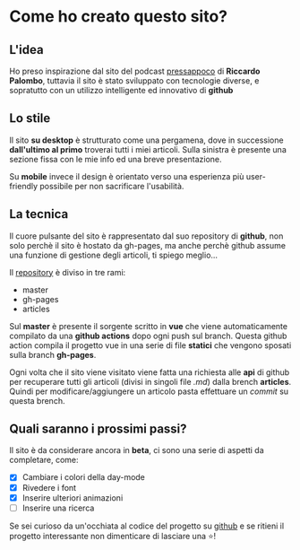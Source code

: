 <!--
Breve storia di come ho ideato e creato il sito
-->

# Come ho creato questo sito?

## L'idea

Ho preso inspirazione dal sito del podcast [pressappoco](https://pressappoco.it) di **Riccardo Palombo**, tuttavia il sito è stato sviluppato con tecnologie diverse, e sopratutto con un utilizzo intelligente ed innovativo di **github**

## Lo stile

Il sito **su desktop** è strutturato come una pergamena, dove in successione **dall'ultimo al primo** troverai tutti i miei articoli. Sulla sinistra è presente una sezione fissa con le mie info ed una breve presentazione.

Su **mobile** invece il design è orientato verso una esperienza più user-friendly possibile per non sacrificare l'usabilità.

## La tecnica

Il cuore pulsante del sito è rappresentato dal suo repository di **github**, non solo perchè il sito è hostato da gh-pages, ma anche perchè github assume una funzione di gestione degli articoli, ti spiego meglio...

Il [repository](https://github.com/lollo03/lollo03.github.io) è diviso in tre rami:

- master
- gh-pages
- articles

Sul **master** è presente il sorgente scritto in **vue** che viene automaticamente compilato da una **github actions** dopo ogni push sul branch. Questa github action compila il progetto vue in una serie di file **statici** che vengono sposati sulla branch **gh-pages**.

Ogni volta che il sito viene visitato viene fatta una richiesta alle **api** di github per recuperare tutti gli articoli (divisi in singoli file _.md_) dalla brench **articles**. Quindi per modificare/aggiungere un articolo pasta effettuare un _commit_ su questa brench.

## Quali saranno i prossimi passi?

Il sito è da considerare ancora in **beta**, ci sono una serie di aspetti da completare, come:

- [x] Cambiare i colori della day-mode
- [x] Rivedere i font
- [x] Inserire ulteriori animazioni
- [ ] Inserire una ricerca

Se sei curioso da un'occhiata al codice del progetto su [github](https://github.com/lollo03/lollo03.github.io) e se ritieni il progetto interessante non dimenticare di lasciare una ⭐️!
